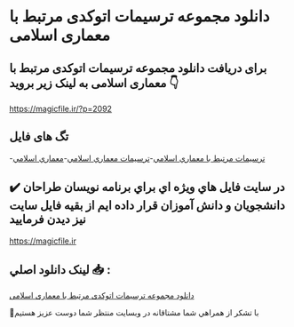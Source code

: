 # دانلود مجموعه ترسیمات اتوکدی مرتبط با معماری اسلامی

## برای دریافت دانلود مجموعه ترسیمات اتوکدی مرتبط با معماری اسلامی به لینک زیر بروید 👇

https://magicfile.ir/?p=2092

## تگ های فایل

-[ترسيمات مرتبط با معماري اسلامي](https://magicfile.ir/product/%d9%85%d8%ac%d9%85%d9%88%d8%b9%d9%87-%d8%aa%d8%b1%d8%b3%d9%8a%d9%85%d8%a7%d8%aa-%d8%a7%d8%aa%d9%88%da%a9%d8%af%db%8c-%d9%85%d8%b1%d8%aa%d8%a8%d8%b7-%d8%a8%d8%a7-%d9%85%d8%b9%d9%85%d8%a7%d8%b1%d9%8a-%d8%a7%d8%b3%d9%84%d8%a7%d9%85%d9%8a/)-[ترسيمات معماري اسلامي](https://magicfile.ir/product/%d9%85%d8%ac%d9%85%d9%88%d8%b9%d9%87-%d8%aa%d8%b1%d8%b3%d9%8a%d9%85%d8%a7%d8%aa-%d8%a7%d8%aa%d9%88%da%a9%d8%af%db%8c-%d9%85%d8%b1%d8%aa%d8%a8%d8%b7-%d8%a8%d8%a7-%d9%85%d8%b9%d9%85%d8%a7%d8%b1%d9%8a-%d8%a7%d8%b3%d9%84%d8%a7%d9%85%d9%8a/)-[معماري اسلامي](https://magicfile.ir/product/%d9%85%d8%ac%d9%85%d9%88%d8%b9%d9%87-%d8%aa%d8%b1%d8%b3%d9%8a%d9%85%d8%a7%d8%aa-%d8%a7%d8%aa%d9%88%da%a9%d8%af%db%8c-%d9%85%d8%b1%d8%aa%d8%a8%d8%b7-%d8%a8%d8%a7-%d9%85%d8%b9%d9%85%d8%a7%d8%b1%d9%8a-%d8%a7%d8%b3%d9%84%d8%a7%d9%85%d9%8a/)

## ✔️ در سايت فايل هاي ويژه اي براي برنامه نويسان طراحان دانشجويان و دانش آموزان قرار داده ايم از بقيه فايل سايت نيز ديدن فرماييد

https://magicfile.ir


## لينک دانلود اصلي 📥 :

[دانلود مجموعه ترسیمات اتوکدی مرتبط با معماری اسلامی](https://magicfile.ir/product/%d9%85%d8%ac%d9%85%d9%88%d8%b9%d9%87-%d8%aa%d8%b1%d8%b3%d9%8a%d9%85%d8%a7%d8%aa-%d8%a7%d8%aa%d9%88%da%a9%d8%af%db%8c-%d9%85%d8%b1%d8%aa%d8%a8%d8%b7-%d8%a8%d8%a7-%d9%85%d8%b9%d9%85%d8%a7%d8%b1%d9%8a-%d8%a7%d8%b3%d9%84%d8%a7%d9%85%d9%8a/) 


🙏با تشکر از همراهي شما مشتاقانه در وبسایت منتظر شما دوست عزیز هستیم

